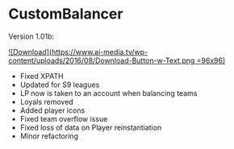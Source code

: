 # CustomBalancer

Version 1.01b:

[![Download](https://www.ai-media.tv/wp-content/uploads/2016/08/Download-Button-w-Text.png =96x96)](https://github.com/TheFizz/CustomBalancer/raw/master/LoL%20Custom%20Games%20Balancer%20v1.01b.exe)

- Fixed XPATH
- Updated for S9 leagues
- LP now is taken to an account when balancing teams
- Loyals removed
- Added player icons
- Fixed team overflow issue
- Fixed loss of data on Player reinstantiation
- Minor refactoring
